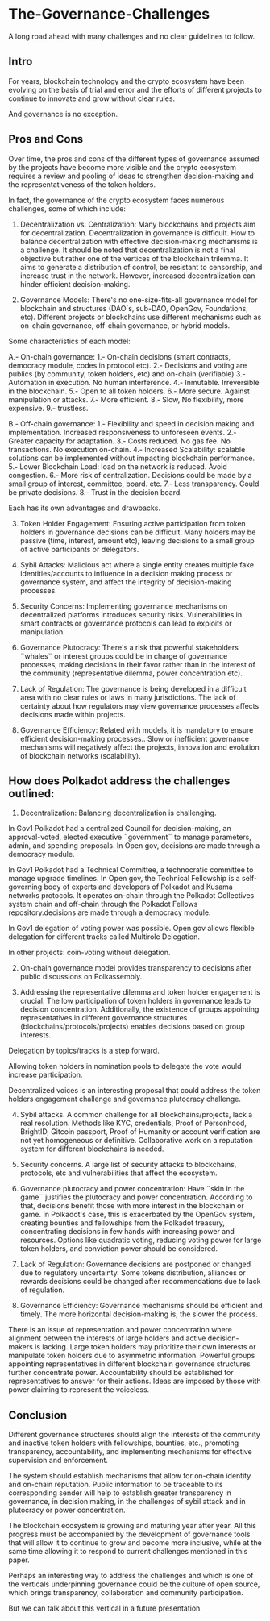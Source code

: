 # The-Governance-Challenges
A long road ahead with many challenges and no clear guidelines to follow. 

## Intro

For years, blockchain technology and the crypto ecosystem have been evolving on the basis of trial and error and the efforts of different projects to continue to innovate and grow without clear rules.

And governance is no exception. 

## Pros and Cons

Over time, the pros and cons of the different types of governance assumed by the projects have become more visible and the crypto ecosystem requires a review and pooling of ideas to strengthen decision-making and the representativeness of the token holders.  


In fact, the governance of the crypto ecosystem faces numerous challenges, some of which include:

1. Decentralization vs. Centralization: Many blockchains and projects aim for decentralization. Decentralization in governance is difficult. How to balance decentralization with effective decision-making mechanisms is a challenge. It should be noted that decentralization is not a final objective but rather one of the vertices of the blockchain trilemma. It aims to generate a distribution of control, be resistant to censorship, and increase trust in the network. However, increased decentralization can hinder efficient decision-making.

2. Governance Models: There's no one-size-fits-all governance model for blockchain and structures (DAO´s, sub-DAO, OpenGov, Foundations, etc). Different projects or blockchains use different mechanisms such as on-chain governance, off-chain governance, or hybrid models. 

Some characteristics of each model:

A.- On-chain governance: 
1.- On-chain decisions (smart contracts, democracy module, codes in protocol etc).
2.- Decisions and voting are publics (by community, token holders, etc) and on-chain (verifiable)
3.- Automation in execution. No human interference.
4.- Inmutable. Irreversible in the blockchain.
5.- Open to all token holders.
6.- More secure. Against manipulation or attacks.
7.- More efficient.
8.- Slow, No flexibility, more expensive.
9.- trustless. 

B.- Off-chain governance:
1.- Flexibility and speed in decision making and implementation. Increased responsiveness to unforeseen events.
2.- Greater capacity for adaptation.
3.- Costs reduced. No gas fee. No transactions. No execution on-chain.
4.- Increased Scalability: scalable solutions can be implemented without impacting blockchain performance.
5.- Lower Blockchain Load: load on the network is reduced. Avoid congestion.
6.- More risk of centralization. Decisions could be made by a small group of interest, committee, board. etc.
7.- Less transparency. Could be private decisions.
8.- Trust in the decision board.

Each has its own advantages and drawbacks.

3. Token Holder Engagement: Ensuring active participation from token holders in governance decisions can be difficult. Many holders may be passive (time, interest, amount etc), leaving decisions to a small group of active participants or delegators.

4. Sybil Attacks: Malicious act where a single entity creates multiple fake identities/accounts to influence in a decision making process or governance system, and affect the integrity of decision-making processes. 

5. Security Concerns: Implementing governance mechanisms on decentralized platforms introduces security risks. Vulnerabilities in smart contracts or governance protocols can lead to exploits or manipulation.

6. Governance Plutocracy: There's a risk that powerful stakeholders ¨whales¨ or interest groups could be in charge of governance processes, making decisions in their favor rather than in the interest of the community (representative dilemma, power concentration etc).

7. Lack of Regulation: The governance is being developed in a difficult area with no clear rules or laws in many jurisdictions. The lack of certainty about how regulators may view governance processes affects decisions made within projects.

8. Governance Efficiency: Related with models, it is mandatory to ensure efficient decision-making processes.. Slow or inefficient governance mechanisms will negatively affect the projects, innovation and evolution of blockchain networks (scalability).


## How does Polkadot address the challenges outlined:

1. Decentralization: Balancing decentralization is challenging.

In Gov1 Polkadot had a centralized Council for decision-making, an approval-voted, elected executive ¨government¨ to manage parameters, admin, and spending proposals. In Open gov, decisions are made through a democracy module. 

In Gov1 Polkadot had a Technical Committee, a technocratic committee to manage upgrade timelines. In Open gov, the Technical Fellowship is a self-governing body of experts and developers of Polkadot and Kusama networks protocols. It operates on-chain through the Polkadot Collectives system chain and off-chain through the Polkadot Fellows repository.decisions are made through a democracy module. 

In Gov1 delegation of voting power was possible. Open gov allows flexible delegation for different tracks called Multirole Delegation. 

In other projects: coin-voting without delegation.


2. On-chain governance model provides transparency to decisions after public discussions on Polkassembly.

3. Addressing the representative dilemma and token holder engagement is crucial. 
The low participation of token holders in governance leads to decision concentration. Additionally, the existence of groups appointing representatives in different governance structures (blockchains/protocols/projects) enables decisions based on group interests. 

Delegation by topics/tracks is a step forward. 

Allowing token holders in nomination pools to delegate the vote would increase participation. 

Decentralized voices is an interesting proposal that could address the token holders engagement challenge and governance plutocracy challenge.

4. Sybil attacks. A common challenge for all blockchains/projects, lack a real resolution. 
Methods like KYC, credentials, Proof of Personhood, BrightID, Gitcoin passport, Proof of Humanity or account verification are not yet homogeneous or definitive. Collaborative work on a reputation system for different blockchains is needed.


5. Security concerns. A large list of security attacks to blockchains, protocols, etc and vulnerabilities that affect the ecosystem.

6. Governance plutocracy and power concentration: Have ¨skin in the game¨ justifies the plutocracy and power concentration. According to that, decisions benefit those with more interest in the blockchain or game. 
In Polkadot's case, this is exacerbated by the OpenGov system, creating bounties and fellowships from the Polkadot treasury, concentrating decisions in few hands with increasing power and resources. Options like quadratic voting, reducing voting power for large token holders, and conviction power should be considered.


7. Lack of Regulation: Governance decisions are postponed or changed due to regulatory uncertainty. Some tokens distribution, alliances or rewards decisions could be changed after recommendations due to lack of regulation.  

8. Governance Efficiency: Governance mechanisms should be efficient and timely. The more horizontal decision-making is, the slower the process.

There is an issue of representation and power concentration where alignment between the interests of large holders and active decision-makers is lacking. Large token holders may prioritize their own interests or manipulate token holders due to asymmetric information. Powerful groups appointing representatives in different blockchain governance structures further concentrate power. Accountability should be established for representatives to answer for their actions. Ideas are imposed by those with power claiming to represent the voiceless.


## Conclusion

Different governance structures should align the interests of the community and inactive token holders with fellowships, bounties, etc., promoting transparency, accountability, and implementing mechanisms for effective supervision and enforcement.

The system should establish mechanisms that allow for on-chain identity and on-chain reputation. Public information to be traceable to its corresponding sender will help to establish greater transparency in governance, in decision making, in the challenges of sybil attack and in plutocracy or power concentration.

The blockchain ecosystem is growing and maturing year after year.
All this progress must be accompanied by the development of governance tools that will allow it to continue to grow and become more inclusive, while at the same time allowing it to respond to current challenges mentioned in this paper. 

Perhaps an interesting way to address the challenges and which is one of the verticals underpinning governance could be the culture of open source, which brings transparency, collaboration and community participation. 
 
But we can talk about this vertical in a future presentation.
